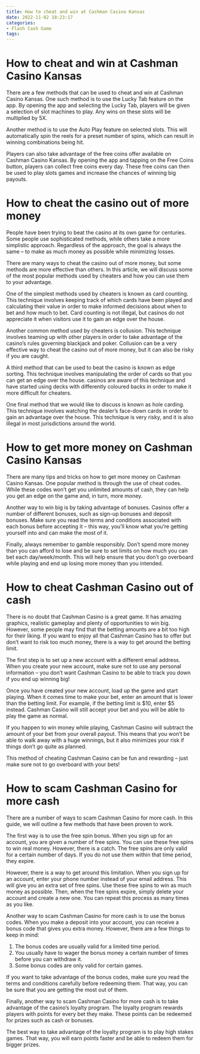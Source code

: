 ```yaml
---
title: How to cheat and win at Cashman Casino Kansas
date: 2022-11-02 18:23:17
categories:
- Flash Cash Game
tags:
---
```



#  How to cheat and win at Cashman Casino Kansas

There are a few methods that can be used to cheat and win at Cashman Casino Kansas. One such method is to use the Lucky Tab feature on the app. By opening the app and selecting the Lucky Tab, players will be given a selection of slot machines to play. Any wins on these slots will be multiplied by 5X.

Another method is to use the Auto Play feature on selected slots. This will automatically spin the reels for a preset number of spins, which can result in winning combinations being hit.

Players can also take advantage of the free coins offer available on Cashman Casino Kansas. By opening the app and tapping on the Free Coins button, players can collect free coins every day. These free coins can then be used to play slots games and increase the chances of winning big payouts.

#  How to cheat the casino out of more money

People have been trying to beat the casino at its own game for centuries. Some people use sophisticated methods, while others take a more simplistic approach. Regardless of the approach, the goal is always the same – to make as much money as possible while minimizing losses.

There are many ways to cheat the casino out of more money, but some methods are more effective than others. In this article, we will discuss some of the most popular methods used by cheaters and how you can use them to your advantage.

One of the simplest methods used by cheaters is known as card counting. This technique involves keeping track of which cards have been played and calculating their value in order to make informed decisions about when to bet and how much to bet. Card counting is not illegal, but casinos do not appreciate it when visitors use it to gain an edge over the house.

Another common method used by cheaters is collusion. This technique involves teaming up with other players in order to take advantage of the casino’s rules governing blackjack and poker. Collusion can be a very effective way to cheat the casino out of more money, but it can also be risky if you are caught.

A third method that can be used to beat the casino is known as edge sorting. This technique involves manipulating the order of cards so that you can get an edge over the house. casinos are aware of this technique and have started using decks with differently coloured backs in order to make it more difficult for cheaters.

One final method that we would like to discuss is known as hole carding. This technique involves watching the dealer’s face-down cards in order to gain an advantage over the house. This technique is very risky, and it is also illegal in most jurisdictions around the world.

#  How to get more money on Cashman Casino Kansas 

There are many tips and tricks on how to get more money on Cashman Casino Kansas. One popular method is through the use of cheat codes. While these codes won’t get you unlimited amounts of cash, they can help you get an edge on the game and, in turn, more money.

Another way to win big is by taking advantage of bonuses. Casinos offer a number of different bonuses, such as sign-up bonuses and deposit bonuses. Make sure you read the terms and conditions associated with each bonus before accepting it – this way, you’ll know what you’re getting yourself into and can make the most of it.

Finally, always remember to gamble responsibly. Don’t spend more money than you can afford to lose and be sure to set limits on how much you can bet each day/week/month. This will help ensure that you don’t go overboard while playing and end up losing more money than you intended.

#  How to cheat Cashman Casino out of cash 

There is no doubt that Cashman Casino is a great game. It has amazing graphics, realistic gameplay and plenty of opportunities to win big. However, some people may find that the betting amounts are a bit too high for their liking. If you want to enjoy all that Cashman Casino has to offer but don’t want to risk too much money, there is a way to get around the betting limit.

The first step is to set up a new account with a different email address. When you create your new account, make sure not to use any personal information – you don’t want Cashman Casino to be able to track you down if you end up winning big!

Once you have created your new account, load up the game and start playing. When it comes time to make your bet, enter an amount that is lower than the betting limit. For example, if the betting limit is $10, enter $5 instead. Cashman Casino will still accept your bet and you will be able to play the game as normal.

If you happen to win money while playing, Cashman Casino will subtract the amount of your bet from your overall payout. This means that you won’t be able to walk away with a huge winnings, but it also minimizes your risk if things don’t go quite as planned.

This method of cheating Cashman Casino can be fun and rewarding – just make sure not to go overboard with your bets!

#  How to scam Cashman Casino for more cash

There are a number of ways to scam Cashman Casino for more cash. In this guide, we will outline a few methods that have been proven to work.

The first way is to use the free spin bonus. When you sign up for an account, you are given a number of free spins. You can use these free spins to win real money. However, there is a catch. The free spins are only valid for a certain number of days. If you do not use them within that time period, they expire.

However, there is a way to get around this limitation. When you sign up for an account, enter your phone number instead of your email address. This will give you an extra set of free spins. Use these free spins to win as much money as possible. Then, when the free spins expire, simply delete your account and create a new one. You can repeat this process as many times as you like.

Another way to scam Cashman Casino for more cash is to use the bonus codes. When you make a deposit into your account, you can receive a bonus code that gives you extra money. However, there are a few things to keep in mind:

1) The bonus codes are usually valid for a limited time period.
2) You usually have to wager the bonus money a certain number of times before you can withdraw it.
3) Some bonus codes are only valid for certain games.

If you want to take advantage of the bonus codes, make sure you read the terms and conditions carefully before redeeming them. That way, you can be sure that you are getting the most out of them.

Finally, another way to scam Cashman Casino for more cash is to take advantage of the casino’s loyalty program. The loyalty program rewards players with points for every bet they make. These points can be redeemed for prizes such as cash or bonuses.

The best way to take advantage of the loyalty program is to play high stakes games. That way, you will earn points faster and be able to redeem them for bigger prizes.